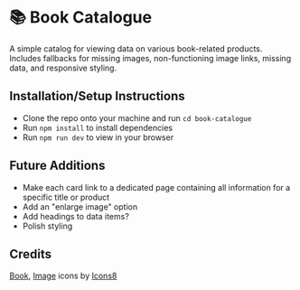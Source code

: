 # 📚 Book Catalogue

A simple catalog for viewing data on various book-related products. Includes fallbacks for missing images, non-functioning image links, missing data, and responsive styling.

## Installation/Setup Instructions

- Clone the repo onto your machine and run `cd book-catalogue`
- Run `npm install` to install dependencies
- Run `npm run dev` to view in your browser

## Future Additions

- Make each card link to a dedicated page containing all information for a specific title or product
- Add an "enlarge image" option
- Add headings to data items?
- Polish styling

## Credits

<a target="_blank" href="https://icons8.com/icon/13171/literature">Book</a>, <a target="_blank" href="https://icons8.com/icon/gvREvRHzVcWz/image">Image</a> icons by <a target="_blank" href="https://icons8.com">Icons8</a>
